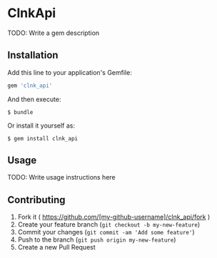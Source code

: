 # ClnkApi

TODO: Write a gem description

## Installation

Add this line to your application's Gemfile:

```ruby
gem 'clnk_api'
```

And then execute:

    $ bundle

Or install it yourself as:

    $ gem install clnk_api

## Usage

TODO: Write usage instructions here

## Contributing

1. Fork it ( https://github.com/[my-github-username]/clnk_api/fork )
2. Create your feature branch (`git checkout -b my-new-feature`)
3. Commit your changes (`git commit -am 'Add some feature'`)
4. Push to the branch (`git push origin my-new-feature`)
5. Create a new Pull Request
